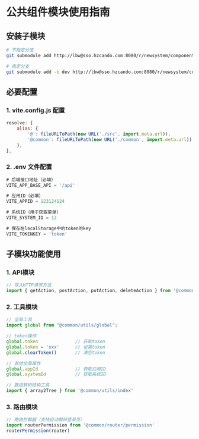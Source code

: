 # 公共组件模块使用指南

## 安装子模块

```bash
# 不指定分支
git submodule add http://lbw@sso.hzcando.com:8080/r/newsystem/components.git common

# 指定分支
git submodule add -b dev http://lbw@sso.hzcando.com:8080/r/newsystem/components.git common
```

## 必要配置

### 1. vite.config.js 配置

```js
resolve: {
    alias: {
        '@': fileURLToPath(new URL('./src', import.meta.url)),
        '@common': fileURLToPath(new URL('./common', import.meta.url)), // 引入子模块
    },
},
```

### 2. .env 文件配置

```js
# 后端接口地址（必填）
VITE_APP_BASE_API = '/api'  

# 应用ID（必填）
VITE_APPID = 123124124  

# 系统ID（用于获取菜单）
VITE_SYSTEM_ID = 12 

# 保存在localStorage中的token的key
VITE_TOKENKEY = 'token' 
```

## 子模块功能使用

### 1. API模块

```js
// 导入HTTP请求方法
import { getAction, postAction, putAction, deleteAction } from '@common/api'
```

### 2. 工具模块

```js
// 全局工具
import global from "@common/utils/global";

// token操作
global.token              // 获取token
global.token = 'xxx'      // 设置token
global.clearToken()       // 清空token

// 其他全局属性
global.appId              // 获取应用ID
global.systemId           // 获取系统ID

// 数组转树结构工具
import { array2Tree } from '@common/utils/index'
```

### 3. 路由模块

```js
// 路由拦截器（支持自动跳转登录页）
import routerPermission from '@common/router/permission'
routerPermission(router)
```